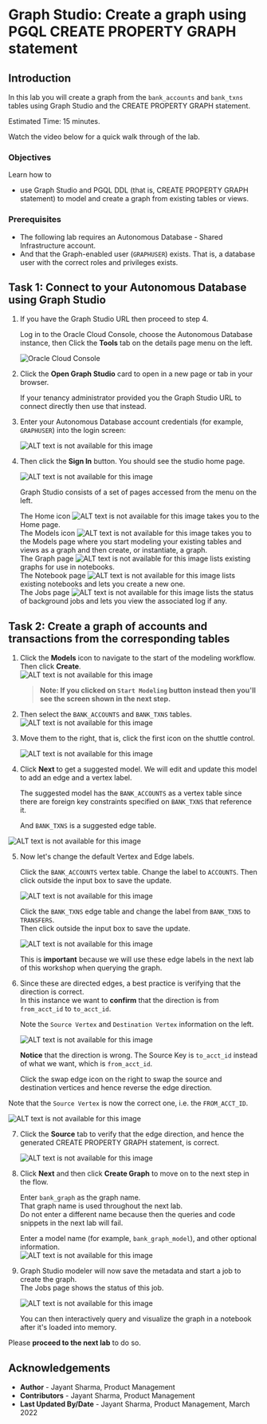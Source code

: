 # Graph Studio: Create a graph using PGQL CREATE PROPERTY GRAPH statement

## Introduction

In this lab you will create a graph from the `bank_accounts` and `bank_txns` tables using Graph Studio and the CREATE PROPERTY GRAPH statement.

<!-- COMMENTED THE FOLLOWING OUT FOR DATABSE WORLD:
The following video shows the steps you will execute in this lab.

[](youtube:5g9i9HA_cn0) Graph Studio: Create a graph. -->

Estimated Time: 15 minutes. 

Watch the video below for a quick walk through of the lab.

[](youtube:tNPY4xmVFMk)

### Objectives

Learn how to
- use Graph Studio and PGQL DDL (that is, CREATE PROPERTY GRAPH statement) to model and create a graph from existing tables or views.

### Prerequisites

- The following lab requires an Autonomous Database - Shared Infrastructure account. 
- And that the Graph-enabled user (`GRAPHUSER`) exists. That is, a database user with the correct roles and privileges exists.

## Task 1: Connect to your Autonomous Database using Graph Studio

1. If you have the Graph Studio URL then proceed to step 4. 

    Log in to the Oracle Cloud Console, choose the Autonomous Database instance, then Click the **Tools** tab on the details page menu on the left. 

   ![Oracle Cloud Console](./images/adw-console-tools-tab.png)


2. Click the **Open Graph Studio** card to open in a new page or tab in your browser.   
   
   If your tenancy administrator provided you the Graph Studio URL to connect directly then use that instead.


3. Enter your Autonomous Database account credentials (for example, `GRAPHUSER`) into the login screen:
 
    ![ALT text is not available for this image](./images/graphstudio-login-graphuser.png " ")

4. Then click the **Sign In** button. You should see the studio home page.   

    ![ALT text is not available for this image](./images/gs-graphuser-home-page.png " ") 

    Graph Studio consists of a set of pages accessed from the menu on the left. 

    The Home icon ![ALT text is not available for this image](images/home.svg "") takes you to the Home page.  
    The Models icon ![ALT text is not available for this image](images/code-fork.svg "") takes you to the Models page where you start modeling your existing tables and views as a graph and then create, or instantiate, a graph.  
    The Graph page ![ALT text is not available for this image](images/radar-chart.svg "") lists existing graphs for use in notebooks.  
    The Notebook page ![ALT text is not available for this image](images/notebook.svg "") lists existing notebooks and lets you create a new one.  
    The Jobs page ![ALT text is not available for this image](images/server.svg "") lists the status of background jobs and lets you view the associated log if any.  


## Task 2: Create a graph of accounts and transactions from the corresponding tables

1. Click the **Models** icon to navigate to the start of the modeling workflow.  
   Then click **Create**.  
   ![ALT text is not available for this image](images/modeler-create-button.png " ")  

   >**Note: If you clicked on `Start Modeling` button instead then you'll see the screen shown in the next step.**

2. Then select the `BANK_ACCOUNTS` and `BANK_TXNS` tables.   
![ALT text is not available for this image](./images/select-tables.png " ")

3. Move them to the right, that is, click the first icon on the shuttle control.   

   ![ALT text is not available for this image](./images/selected-tables.png " ")

4.  Click **Next** to get a suggested model. We will edit and update this model to add an edge and a vertex label.  

    The suggested model has the `BANK_ACCOUNTS` as a vertex table since there are foreign key constraints specified on `BANK_TXNS` that reference it.   

    And `BANK_TXNS` is a suggested edge table.

  ![ALT text is not available for this image](./images/create-graph-suggested-model.png " ")    
  

5.  Now let's change the default Vertex and Edge labels.  

    Click the `BANK_ACCOUNTS` vertex table. Change the label to `ACCOUNTS`. Then click outside the input box to save the update.  

    ![ALT text is not available for this image](images/edit-accounts-vertex-label.png " ")  

    Click the `BANK_TXNS` edge table and change the label from `BANK_TXNS` to `TRANSFERS`.  
    Then click outside the input box to save the update.  

    ![ALT text is not available for this image](images/edit-edge-label.png " ")  

    This is **important** because we will use these edge labels in the next lab of this workshop when querying the graph.  

6.  Since these are directed edges, a best practice is verifying that the direction is correct.  
    In this instance we want to **confirm** that the direction is from `from_acct_id` to `to_acct_id`.  

    Note the `Source Vertex` and `Destination Vertex` information on the left.  
 
    ![ALT text is not available for this image](images/wrong-edge-direction.png " ")  

    **Notice** that the direction is wrong. The Source Key is `to_acct_id` instead of what we want, which is `from_acct_id`.  

    Click the swap edge icon on the right to swap the source and destination vertices and hence reverse the edge direction.  

   Note that the `Source Vertex` is now the correct one, i.e. the `FROM_ACCT_ID`.

   ![ALT text is not available for this image](images/reverse-edge-result.png " ") 


   

7. Click the **Source** tab to verify that the edge direction, and hence the generated CREATE PROPERTY GRAPH statement, is correct.


   ![ALT text is not available for this image](images/generated-cpg-statement.png " ")  
  
<!--- 
  **An alternate approach:** In the earlier Step 5 you could have just updated the CREATE PROPERTY GRAPH statement and saved the updates. That is, you could have just replaced the existing statement with the following one which specifies that the SOURCE KEY is  `from_acct_id`  and the DESTINATION KEY is `to_acct_id`.  

    ```
    -- This is not required if you used swap edge in UI to fix the edge direction.
    -- This is only to illustrate an alternate approach.
    <copy>
    CREATE PROPERTY GRAPH bank_graph
        VERTEX TABLES (
            BANK_ACCOUNTS as ACCOUNTS 
            KEY (ACCT_ID) 
            LABEL ACCOUNTS
            PROPERTIES (ACCT_ID, NAME)
        )
        EDGE TABLES (
            BANK_TXNS 
            KEY (FROM_ACCT_ID, TO_ACCT_ID, AMOUNT)
            SOURCE KEY (FROM_ACCT_ID) REFERENCES ACCOUNTS
            DESTINATION KEY (TO_ACCT_ID) REFERENCES ACCOUNTS
            LABEL TRANSFERS
            PROPERTIES (AMOUNT, DESCRIPTION)
        )
    </copy>
    ```

   ![ALT text is not available for this image](images/correct-ddl-save.png " " )  

   **Important:** Click the **Save** (floppy disk icon) to commit the changes.
--->

8. Click **Next** and then click **Create Graph** to move on to the next step in the flow.   

   Enter `bank_graph` as the graph name.  
   That graph name is used throughout the next lab.  
   Do not enter a different name because then the queries and code snippets in the next lab will fail.  
   
   Enter a model name (for example, `bank_graph_model`), and other optional information.  
   ![ALT text is not available for this image](./images/create-graph-dialog.png " ")

9. Graph Studio modeler will now save the metadata and start a job to create the graph.  
   The Jobs page shows the status of this job. 

   ![ALT text is not available for this image](./images/23-jobs-create-graph.png " ")  

   You can then interactively query and visualize the graph in a notebook after it's loaded into memory.


Please **proceed to the next lab** to do so.

## Acknowledgements
* **Author** - Jayant Sharma, Product Management
* **Contributors** -  Jayant Sharma, Product Management
* **Last Updated By/Date** - Jayant Sharma, Product Management, March 2022  
